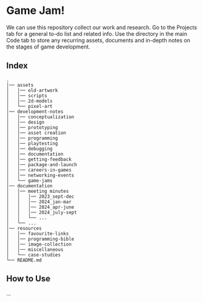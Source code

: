 # Game Jam!

We can use this repository collect our work and research. Go to the Projects tab for a general to-do list and related info. Use the directory in the main Code tab to store any recurring assets, documents and in-depth notes on the stages of game development.

## Index
```
.
│── assets
│   │── old-artwork
│   │── scripts
│   │── 2d-models
│   └── pixel-art
│── development-notes
│   │── conceptualization
│   │── design
│   │── prototyping
│   │── asset creation
│   │── programming
│   │── playtesting
│   │── debugging
│   │── documentation
│   │── getting-feedback
│   │── package-and-launch
│   │── careers-in-games
│   │── networking-events
│   └── game-jams
│── documentation
│   │── meeting minutes
│   │   │── 2023_sept-dec
│   │   │── 2024_jan-mar
│   │   │── 2024_apr-june
│   │   │── 2024_july-sept
│   │   └── ...
│   └── ...
│── resources
│   │── favourite-links
│   │── programming-bible
│   │── image-collection
│   │── miscellaneous
│   └── case-studies
└── README.md
```

## How to Use

...
